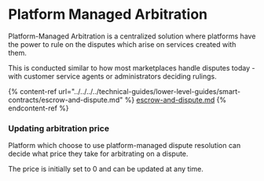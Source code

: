 # Platform Managed Arbitration

Platform-Managed Arbitration is a centralized solution where platforms have the power to rule on the disputes which arise on services created with them.

This is conducted similar to how most marketplaces handle disputes today - with customer service agents or administrators deciding rulings.

{% content-ref url="../../../../technical-guides/lower-level-guides/smart-contracts/escrow-and-dispute.md" %}
[escrow-and-dispute.md](../../../../technical-guides/lower-level-guides/smart-contracts/escrow-and-dispute.md)
{% endcontent-ref %}

### Updating arbitration price

Platform which choose to use platform-managed dispute resolution can decide what price they take for arbitrating on a dispute.

The price is initially set to 0 and can be updated at any time.

